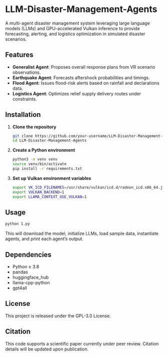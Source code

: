 # LLM-Disaster-Management-Agents

A multi-agent disaster management system leveraging large language models (LLMs) and GPU-accelerated Vulkan inference to provide forecasting, alerting, and logistics optimization in simulated disaster scenarios.

## Features

- **Generalist Agent**: Proposes overall response plans from VR scenario observations.  
- **Earthquake Agent**: Forecasts aftershock probabilities and timings.  
- **Flood Agent**: Issues flood-risk alerts based on rainfall and declarations data.  
- **Logistics Agent**: Optimizes relief supply delivery routes under constraints.

## Installation

1. **Clone the repository**  
   ```bash
   git clone https://github.com/your-username/LLM-Disaster-Management-Agents.git
   cd LLM-Disaster-Management-Agents
   ```

2. **Create a Python environment**

   ```bash
   python3 -m venv venv
   source venv/bin/activate
   pip install -r requirements.txt
   ```
3. **Set up Vulkan environment variables**

   ```bash
   export VK_ICD_FILENAMES=/usr/share/vulkan/icd.d/radeon_icd.x86_64.json
   export VULKAN_BACKEND=1
   export LLAMA_CONTEXT_USE_VULKAN=1
   ```

## Usage

```bash
python 1.py
```

This will download the model, initialize LLMs, load sample data, instantiate agents, and print each agent’s output.

## Dependencies

* Python ≥ 3.8
* pandas
* huggingface\_hub
* llama-cpp-python
* gpt4all


## License

This project is released under the GPL-3.0 License.


## Citation

This code supports a scientific paper currently under peer review. Citation details will be updated upon publication.
